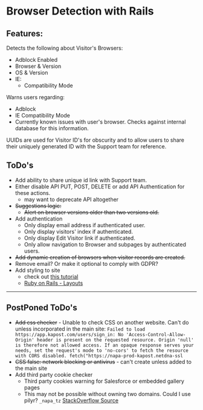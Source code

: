 # Browser Detection with Rails

## Features:
Detects the following about Visitor's Browsers:
- Adblock Enabled
- Browser & Version
- OS & Version
- IE:
    - Compatibility Mode

Warns users regarding:
- Adblock
- IE Compatibility Mode
- Currently known issues with user's browser. Checks against internal database for this information.

UUIDs are used for Visitor ID's for obscurity and to allow users to share their uniquely generated ID with the Support team for reference.

## ToDo's
- Add ability to share unique id link with Support team.
- Either disable API PUT, POST, DELETE or add API Authentication for these actions.
    - may want to deprecate API altogether
 - ~~Suggestions logic:~~
    - ~~Alert on browser versions older than two versions old.~~
- Add authentication
    - Only display email address if authenticated user.
    - Only display visitors' index if authenticated.
    - Only display Edit Visitor link if authenticated.
    - Only allow navigation to Browser and subpages by authenticated users.
- ~~Add dynamic creation of browsers when visitor records are created.~~
- Remove email? Or make it optional to comply with GDPR?
- Add styling to site
    - check out [this tutorial](https://www.railstutorial.org/book/rails_flavored_ruby#cha-rails_flavored_ruby)
    - [Ruby on Rails - Layouts](https://www.tutorialspoint.com/ruby-on-rails/rails-layouts.htm)
---

## PostPoned ToDo's
- ~~Add css checker~~
      - Unable to check CSS on another website. Can't do unless incorporated in the main site:
        ```
        Failed to load https://app.kapost.com/users/sign_in: No 'Access-Control-Allow-Origin' header is present on the requested resource. Origin 'null' is therefore not allowed access. If an opaque response serves your needs, set the request's mode to 'no-cors' to fetch the resource with CORS disabled.
        fetch("https://napa-prod-kapost.netdna-ssl
        ```
- ~~CSS false: network blocking or antivirus~~
         - can't create unless added to the main site
- Add third party cookie checker
    - Third party cookies warning for Salesforce or embedded gallery pages
    - This may not be possible without owning two domains. Could I use pilyr? `_napa_tz` [StackOverflow Source](https://stackoverflow.com/questions/3550790/check-if-third-party-cookies-are-enabled)